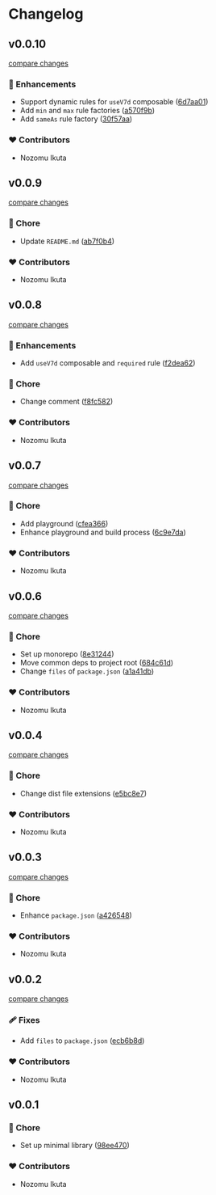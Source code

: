 # Changelog


## v0.0.10

[compare changes](https://github.com/NozomuIkuta/vue-v8n/compare/v0.0.9...v0.0.10)

### 🚀 Enhancements

- Support dynamic rules for `useV7d` composable ([6d7aa01](https://github.com/NozomuIkuta/vue-v8n/commit/6d7aa01))
- Add `min` and `max` rule factories ([a570f9b](https://github.com/NozomuIkuta/vue-v8n/commit/a570f9b))
- Add `sameAs` rule factory ([30f57aa](https://github.com/NozomuIkuta/vue-v8n/commit/30f57aa))

### ❤️ Contributors

- Nozomu Ikuta

## v0.0.9

[compare changes](https://github.com/NozomuIkuta/vue-v8n/compare/v0.0.8...v0.0.9)

### 🏡 Chore

- Update `README.md` ([ab7f0b4](https://github.com/NozomuIkuta/vue-v8n/commit/ab7f0b4))

### ❤️ Contributors

- Nozomu Ikuta

## v0.0.8

[compare changes](https://github.com/NozomuIkuta/vue-v8n/compare/v0.0.7...v0.0.8)

### 🚀 Enhancements

- Add `useV7d` composable and `required` rule ([f2dea62](https://github.com/NozomuIkuta/vue-v8n/commit/f2dea62))

### 🏡 Chore

- Change comment ([f8fc582](https://github.com/NozomuIkuta/vue-v8n/commit/f8fc582))

### ❤️ Contributors

- Nozomu Ikuta

## v0.0.7

[compare changes](https://github.com/NozomuIkuta/vue-v8n/compare/v0.0.6...v0.0.7)

### 🏡 Chore

- Add playground ([cfea366](https://github.com/NozomuIkuta/vue-v8n/commit/cfea366))
- Enhance playground and build process ([6c9e7da](https://github.com/NozomuIkuta/vue-v8n/commit/6c9e7da))

### ❤️ Contributors

- Nozomu Ikuta

## v0.0.6

[compare changes](https://github.com/NozomuIkuta/vue-v8n/compare/v0.0.4...v0.0.6)

### 🏡 Chore

- Set up monorepo ([8e31244](https://github.com/NozomuIkuta/vue-v8n/commit/8e31244))
- Move common deps to project root ([684c61d](https://github.com/NozomuIkuta/vue-v8n/commit/684c61d))
- Change `files` of `package.json` ([a1a41db](https://github.com/NozomuIkuta/vue-v8n/commit/a1a41db))

### ❤️ Contributors

- Nozomu Ikuta

## v0.0.4

[compare changes](https://github.com/NozomuIkuta/vue-v8n/compare/v0.0.3...v0.0.4)

### 🏡 Chore

- Change dist file extensions ([e5bc8e7](https://github.com/NozomuIkuta/vue-v8n/commit/e5bc8e7))

### ❤️ Contributors

- Nozomu Ikuta

## v0.0.3

[compare changes](https://github.com/NozomuIkuta/vue-v8n/compare/v0.0.2...v0.0.3)

### 🏡 Chore

- Enhance `package.json` ([a426548](https://github.com/NozomuIkuta/vue-v8n/commit/a426548))

### ❤️ Contributors

- Nozomu Ikuta

## v0.0.2

[compare changes](https://github.com/NozomuIkuta/vue-v8n/compare/v0.0.1...v0.0.2)

### 🩹 Fixes

- Add `files` to `package.json` ([ecb6b8d](https://github.com/NozomuIkuta/vue-v8n/commit/ecb6b8d))

### ❤️ Contributors

- Nozomu Ikuta

## v0.0.1


### 🏡 Chore

- Set up minimal library ([98ee470](https://github.com/NozomuIkuta/vue-v8n/commit/98ee470))

### ❤️ Contributors

- Nozomu Ikuta

